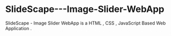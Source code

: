 # SlideScape---Image-Slider-WebApp
SlideScape - Image Slider WebApp is a HTML , CSS , JavaScript Based Web Application .
